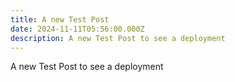 ```yaml
---
title: A new Test Post
date: 2024-11-11T05:56:00.000Z
description: A new Test Post to see a deployment
---
```

A new Test Post to see a deployment
